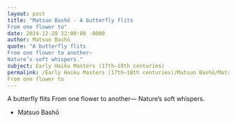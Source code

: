 ```yaml
---
layout: post
title: "Matsuo Bashō - A butterfly flits
From one flower to"
date: 2024-12-28 12:00:00 -0000
author: Matsuo Bashō
quote: "A butterfly flits
From one flower to another—
Nature’s soft whispers."
subject: Early Haiku Masters (17th–18th centuries)
permalink: /Early Haiku Masters (17th–18th centuries)/Matsuo Bashō/Matsuo Bashō - A butterfly flits
From one flower to
---
```


A butterfly flits
From one flower to another—
Nature’s soft whispers.

- Matsuo Bashō

